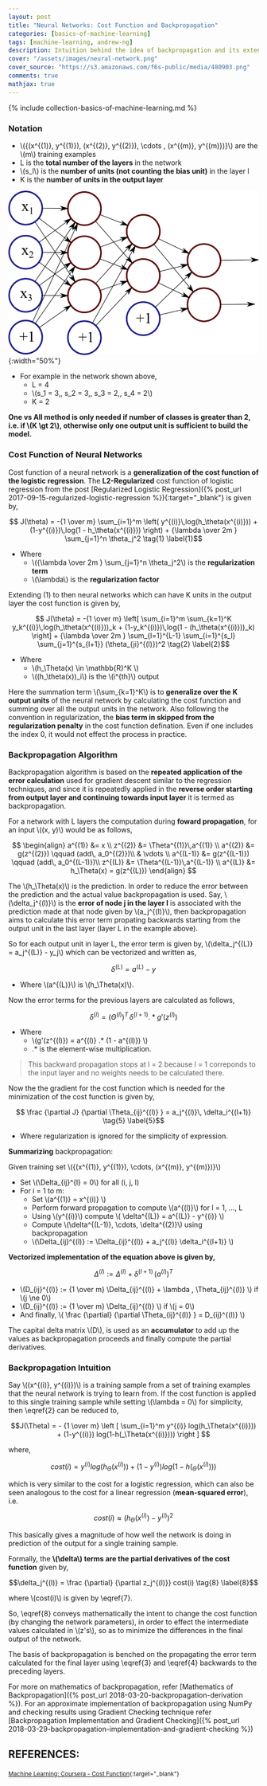 ```yaml
---
layout: post
title: "Neural Networks: Cost Function and Backpropagation"
categories: [basics-of-machine-learning]
tags: [machine-learning, andrew-ng]
description: Intuition behind the idea of backpropagation and its extension to calculate cost function
cover: "/assets/images/neural-network.png"
cover_source: "https://s3.amazonaws.com/f6s-public/media/480903.png"
comments: true
mathjax: true
---
```


{% include collection-basics-of-machine-learning.md %}

### Notation
* \\({(x^{(1)}, y^{(1)}), (x^{(2)}, y^{(2)}), \cdots , (x^{(m)}, y^{(m)})}\\) are the \\(m\\) training examples
* L is the **total number of the layers** in the network
* \\(s_l\\) is the **number of units (not counting the bias unit)** in the layer l
* K is the **number of units in the output layer**

![Neural Network Notations](/assets/2017-10-03-neural-networks-cost-function-and-back-propagation/fig-1-neural-network-notations.png?raw=true){:width="50%"}

* For example in the network shown above, 
  * L = 4
  * \\(s_1 = 3,\, s_2 = 3,\, s_3 = 2,\, s_4 = 2\\)
  * K = 2

**One vs All method is only needed if number of classes is greater than 2, i.e. if \\(K \gt 2\\), otherwise only one output unit is sufficient to build the model.**

### Cost Function of Neural Networks
Cost function of a neural network is a **generalization of the cost function of the logistic regression**. The **L2-Regularized** cost function of logistic regression from the post [Regularized Logistic Regression]({% post_url 2017-09-15-regularized-logistic-regression %}){:target="_blank"}  is given by,

$$ J(\theta) = -{1 \over m} \sum_{i=1}^m \left( y^{(i)}\,log(h_\theta(x^{(i)})) + (1-y^{(i)})\,log(1 - h_\theta(x^{(i)})) \right) + {\lambda \over 2m } \sum_{j=1}^n \theta_j^2 \tag{1} \label{1}$$

* Where 
  * \\({\lambda \over 2m } \sum_{j=1}^n \theta_j^2\\) is the **regularization term**
  * \\(\lambda\\) is the **regularization factor**

Extending (1) to then neural networks which can have K units in the output layer the cost function is given by,

$$ J(\theta) = -{1 \over m} \left[ \sum_{i=1}^m \sum_{k=1}^K y_k^{(i)}\,log(h_\theta(x^{(i)}))_k + (1-y_k^{(i)})\,log(1 - (h_\theta(x^{(i)}))_k) \right] + {\lambda \over 2m } \sum_{l=1}^{L-1} \sum_{i=1}^{s_l} \sum_{j=1}^{s_{l+1}} (\theta_{ji}^{(l)})^2 \tag{2} \label{2}$$

* Where
  * \\(h_\Theta(x) \in \mathbb{R}^K \\)
  * \\((h_\theta(x))_i\\) is the \\(i^{th}\\) output

Here the summation term \\(\sum_{k=1}^K\\) is to **generalize over the K output units** of the neural network by calculating the cost function and summing over all the output units in the network. Also following the convention in regularization, the **bias term in skipped from the regularization penalty** in the cost function defination. Even if one includes the index 0, it would not effect the process in practice.

### Backpropagation Algorithm
Backpropagation algorithm is based on the **repeated application of the error calculation** used for gradient descent similar to the regression techniques, and since it is repeatedly applied in the **reverse order starting from output layer and continuing towards input layer** it is termed as backpropagation.

For a network with L layers the computation during **foward propagation**, for an input \\((x, y)\\) would be as follows,

$$
  \begin{align}
    a^{(1)} &= x \\
    z^{(2)} &= \Theta^{(1)}\,a^{(1)} \\
    a^{(2)} &= g(z^{(2)}) \qquad (add\, a_0^{(2)})\\
    & \vdots \\
    a^{(L-1)} &= g(z^{(L-1)}) \qquad (add\, a_0^{(L-1)})\\
    z^{(L)} &= \Theta^{(L-1)}\,a^{(L-1)} \\
    a^{(L)} &= h_\Theta(x) = g(z^{(L)})
  \end{align}
$$

The \\(h_\Theta(x)\\) is the prediction. In order to reduce the error between the prediction and the actual value backpropagation is used. Say, \\(\delta_j^{(l)}\\) is the **error of node j in the layer l** is associated with the prediction made at that node given by \\(a_j^{(l)}\\), then backpropagation aims to calculate this error term propating backwards starting from the output unit in the last layer (layer L in the example above).

So for each output unit in layer L, the error term is given by, \\(\delta_j^{(L)} = a_j^{(L)} - y_j\\) which can be vectorized and written as, 

$$ \delta^{(L)} = a^{(L)} - y \tag{3} \label{3}$$

* Where \\(a^{(L)}\\) is \\(h_\Theta(x)\\).

Now the error terms for the previous layers are calculated as follows,

$$ \delta^{(l)} = (\Theta^{(l)})^T\,\delta^{(l+1)} .* g'(z^{(l)}) \tag{4} \label{4}$$

* Where 
  * \\(g'(z^{(l)}) = a^{(l)} .* (1 - a^{(l)}) \\)
  * .* is the element-wise multiplication.

> This backward propagation stops at l = 2 because l = 1 correponds to the input layer and no weights needs to be calculated there.

Now the the gradient for the cost function which is needed for the minimization of the cost function is given by,

$$ \frac {\partial J} {\partial \Theta_{ij}^{(l)} } = a_j^{(l)}\, \delta_i^{(l+1)}  \tag{5} \label{5}$$

* Where regularization is ignored for the simplicity of expression.

**Summarizing** backpropagation:

Given training set \\({(x^{(1)}, y^{(1)}), \cdots, (x^{(m)}, y^{(m)})}\\)

* Set \\(\Delta_{ij}^{l} = 0\\) for all (i, j, l)
* For i = 1 to m:
  * Set \\(a^{(1)} = x^{(i)} \\)
  * Perform forward propagation to compute \\(a^{(l)}\\) for l = 1, ..., L
  * Using \\(y^{(i)}\\) compute \\( \delta^{(L)} = a^{(L)} - y^{(i)} \\)
  * Compute \\(\delta^{(L-1)}, \cdots, \delta^{(2)}\\) using backpropagation
  * \\(\Delta\_{ij}^{(l)} := \Delta\_{ij}^{(l)} + a_j^{(l)} \delta_i^{(l+1)} \\)

**Vectorized implementation of the equation above is given by,** 

$$\Delta^{(l)} := \Delta^{(l)} + \delta^{(l+1)}\,(a^{(l)})^T \tag{6} \label{6}$$ 

* \\(D_{ij}^{(l)} := {1 \over m} \Delta\_{ij}^{(l)} + \lambda \, \Theta\_{ij}^{(l)} \\) if \\(j \ne 0\\)
* \\(D_{ij}^{(l)} := {1 \over m} \Delta\_{ij}^{(l)} \\) if \\(j = 0\\)
* And finally, \\( \frac {\partial} {\partial \Theta_{ij}^{(l)} } = D\_{ij}^{(l)} \\)

The capital delta matrix \\(D\\), is used as an **accumulator** to add up the values as backpropagation proceeds and finally compute the partial derivatives.

### Backpropagation Intuition

Say \\((x^{(i)}, y^{(i)})\\) is a training sample from a set of training examples that the neural network is trying to learn from. If the cost function is applied to this single training sample while setting \\(\lambda = 0\\) for simplicity, then \eqref{2} can be reduced to,

$$J(\Theta) = - {1 \over m} \left [  \sum_{i=1}^m y^{(i)} log(h_\Theta(x^{(i)})) + (1-y^{(i)}) log(1-h(_\Theta(x^{(i)}))) \right ] $$

where,

$$cost(i) = y^{(i)} log(h_\Theta(x^{(i)})) + (1-y^{(i)}) log(1-h(_\Theta(x^{(i)}))) \tag{7} \label{7}$$

which is very similar to the cost for a logistic regression, which can also be seen analogous to the cost for a linear regression (**mean-squared error**), i.e.

$$cost(i) \approx (h_\Theta(x^{(i)}) - y^{(i)})^2$$

This basically gives a magnitude of how well the network is doing in prediction of the output for a single training sample.

Formally, the **\\(\delta\\) terms are the partial derivatives of the cost function** given by,

$$\delta_j^{(l)} = \frac {\partial} {\partial z_j^{(l)}} cost(i) \tag{8} \label{8}$$

where \\(cost(i)\\) is given by \eqref{7}.

So, \eqref{8} conveys mathematically the intent to change the cost function (by changing the network parameters), in order to effect the intermediate values calculated in \\(z's\\), so as to minimize the differences in the final output of the network.

The basis of backpropagation is benched on the propagating the error term calculated for the final layer using \eqref{3} and \eqref{4} backwards to the preceding layers.

For more on mathematics of backpropagation, refer [Mathematics of Backpropagation]({% post_url 2018-03-20-backpropagation-derivation %}). For an approximate implementation of backpropagation using NumPy and checking results using Gradient Checking technique refer [Backpropagation Implementation and Gradient Checking]({% post_url 2018-03-29-backpropagation-implementation-and-gradient-checking %})


## REFERENCES:

<small>[Machine Learning: Coursera - Cost Function](https://www.coursera.org/learn/machine-learning/lecture/na28E/cost-function){:target="_blank"}</small>